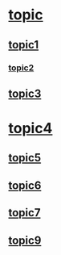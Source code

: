 # [topic](topic.md) 
## [topic1](topic1.md)
### [topic2](topic2.md)
## [topic3](topic3.md)
# [topic4](topic4.md)
## [topic5](topic5.md)
## [topic6](topic6.md)
## [topic7](topic7.md)
## [topic9](topic9.md)